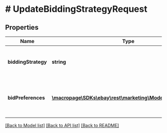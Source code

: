 # # UpdateBiddingStrategyRequest

## Properties

Name | Type | Description | Notes
------------ | ------------- | ------------- | -------------
**biddingStrategy** | **string** | The new bidding strategy for the specified Cost Per Click (CPC) campaign. For implementation help, refer to &lt;a href&#x3D;&#39;https://developer.ebay.com/api-docs/sell/marketing/types/pls:BiddingStrategyEnum&#39;&gt;eBay API documentation&lt;/a&gt; | [optional]
**bidPreferences** | [**\macropage\SDKs\ebay\rest\marketing\Model\BidPreference[]**](BidPreference.md) | This container indicates the bidding preferences of the campaign, such as the maximum CPC amount.&lt;br&gt;&lt;br&gt;&lt;span class&#x3D;\&quot;tablenote\&quot;&gt;&lt;b&gt;Note:&lt;/b&gt; This container is only applicable for smart targeting campaigns.&lt;/span&gt;&lt;br&gt;This container is required if the user wants to create a Smart Targeting campaign. | [optional]

[[Back to Model list]](../../README.md#models) [[Back to API list]](../../README.md#endpoints) [[Back to README]](../../README.md)
